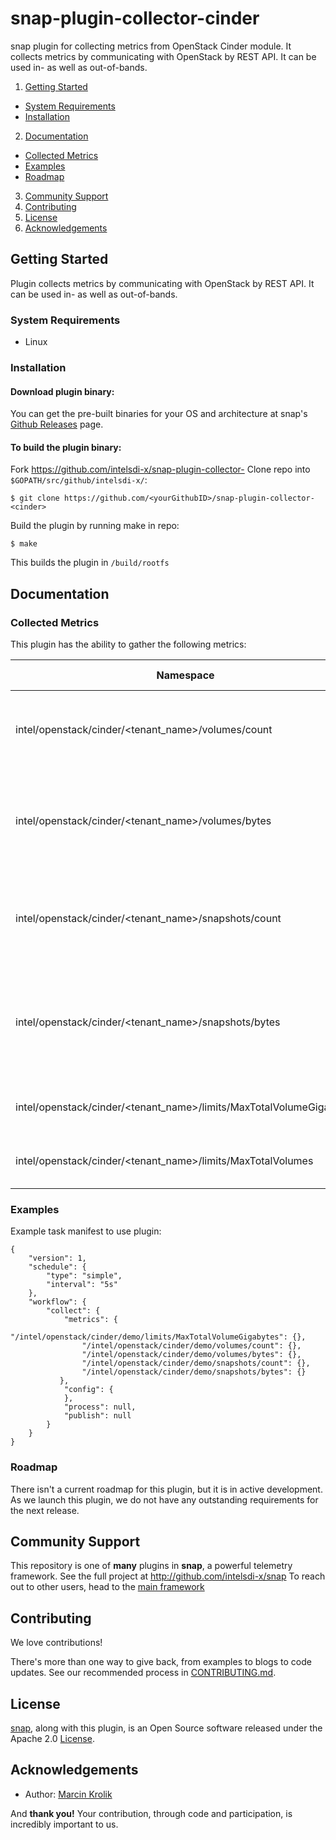 # snap-plugin-collector-cinder

snap plugin for collecting metrics from OpenStack Cinder module. 
It collects metrics by communicating with OpenStack by REST API.
It can be used in- as well as out-of-bands.

1. [Getting Started](#getting-started)
  * [System Requirements](#system-requirements)
  * [Installation](#installation)
2. [Documentation](#documentation)
  * [Collected Metrics](#collected-metrics)
  * [Examples](#examples)
  * [Roadmap](#roadmap)
3. [Community Support](#community-support)
4. [Contributing](#contributing)
5. [License](#license)
6. [Acknowledgements](#acknowledgements)

## Getting Started

Plugin collects metrics by communicating with OpenStack by REST API.
It can be used in- as well as out-of-bands.

### System Requirements

 - Linux

### Installation
#### Download <cinder> plugin binary:
You can get the pre-built binaries for your OS and architecture at snap's [Github Releases](https://github.com/intelsdi-x/snap/releases) page.

#### To build the plugin binary:
Fork https://github.com/intelsdi-x/snap-plugin-collector-<cinder>
Clone repo into `$GOPATH/src/github/intelsdi-x/`:
```
$ git clone https://github.com/<yourGithubID>/snap-plugin-collector-<cinder>
```
Build the plugin by running make in repo:
```
$ make
```
This builds the plugin in `/build/rootfs`

## Documentation

### Collected Metrics
This plugin has the ability to gather the following metrics:

Namespace | Data Type | Description (optional)
----------|-----------|-----------------------
intel/openstack/cinder/\<tenant_name\>/volumes/count | Total number of OpenStack volumes for given tenant
intel/openstack/cinder/\<tenant_name\>/volumes/bytes | Total number of bytes used by OpenStack volumes for given tenant
intel/openstack/cinder/\<tenant_name\>/snapshots/count | Total number of OpenStack volumes snapshots for given tenant
intel/openstack/cinder/\<tenant_name\>/snapshots/bytes | Total number of bytes used by OpenStack volumes snapshots for given tenant
intel/openstack/cinder/\<tenant_name\>/limits/MaxTotalVolumeGigabytes | Tenant quota for volume size
intel/openstack/cinder/\<tenant_name\>/limits/MaxTotalVolumes | Tenant quota for number of volumes

### Examples
Example task manifest to use <cinder> plugin:
```
{
    "version": 1,
    "schedule": {
        "type": "simple",
        "interval": "5s"
    },
    "workflow": {
        "collect": {
            "metrics": {
		        "/intel/openstack/cinder/demo/limits/MaxTotalVolumeGigabytes": {},
		        "/intel/openstack/cinder/demo/volumes/count": {},
		        "/intel/openstack/cinder/demo/volumes/bytes": {},
		        "/intel/openstack/cinder/demo/snapshots/count": {},
		        "/intel/openstack/cinder/demo/snapshots/bytes": {}
           },
            "config": {
            },
            "process": null,
            "publish": null
        }
    }
}
```


### Roadmap
There isn't a current roadmap for this plugin, but it is in active development. As we launch this plugin, we do not have any outstanding requirements for the next release.

## Community Support
This repository is one of **many** plugins in **snap**, a powerful telemetry framework. See the full project at http://github.com/intelsdi-x/snap To reach out to other users, head to the [main framework](https://github.com/intelsdi-x/snap#community-support)

## Contributing
We love contributions!

There's more than one way to give back, from examples to blogs to code updates. See our recommended process in [CONTRIBUTING.md](CONTRIBUTING.md).

## License
[snap](http://github.com/intelsdi-x/snap), along with this plugin, is an Open Source software released under the Apache 2.0 [License](LICENSE).

## Acknowledgements

* Author: [Marcin Krolik](https://github.com/marcin-krolik)

And **thank you!** Your contribution, through code and participation, is incredibly important to us.